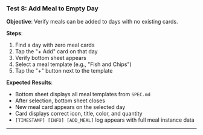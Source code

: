 ### Test 8: Add Meal to Empty Day
**Objective**: Verify meals can be added to days with no existing cards.

**Steps**:
1. Find a day with zero meal cards
2. Tap the "+ Add" card on that day
3. Verify bottom sheet appears
4. Select a meal template (e.g., "Fish and Chips")
5. Tap the "+" button next to the template

**Expected Results**:
- Bottom sheet displays all meal templates from `SPEC.md`
- After selection, bottom sheet closes
- New meal card appears on the selected day
- Card displays correct icon, title, color, and quantity
- `[TIMESTAMP] [INFO] [ADD_MEAL]` log appears with full meal instance data

---

